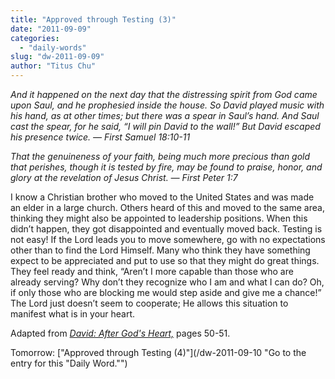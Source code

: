 ```yaml
---
title: "Approved through Testing (3)"
date: "2011-09-09"
categories: 
  - "daily-words"
slug: "dw-2011-09-09"
author: "Titus Chu"
---
```


_And it happened on the next day that the distressing spirit from God came upon Saul, and he prophesied inside the house. So David played music with his hand, as at other times; but there was a spear in Saul’s hand. And Saul cast the spear, for he said, “I will pin David to the wall!” But David escaped his presence twice. — First Samuel 18:10-11_

_That the genuineness of your faith, being much more precious than gold that perishes, though it is tested by fire, may be found to praise, honor, and glory at the revelation of Jesus Christ. — First Peter 1:7_

I know a Christian brother who moved to the United States and was made an elder in a large church. Others heard of this and moved to the same area, thinking they might also be appointed to leadership positions. When this didn’t happen, they got disappointed and eventually moved back. Testing is not easy! If the Lord leads you to move somewhere, go with no expectations other than to find the Lord Himself. Many who think they have something expect to be appreciated and put to use so that they might do great things. They feel ready and think, “Aren’t I more capable than those who are already serving? Why don’t they recognize who I am and what I can do? Oh, if only those who are blocking me would step aside and give me a chance!” The Lord just doesn’t seem to cooperate; He allows this situation to manifest what is in your heart.

Adapted from _[David: After God's Heart,](/book-david "Go to the listing for this book.")_ pages 50-51.

Tomorrow: ["Approved through Testing (4)"](/dw-2011-09-10 "Go to the entry for this "Daily Word."")
